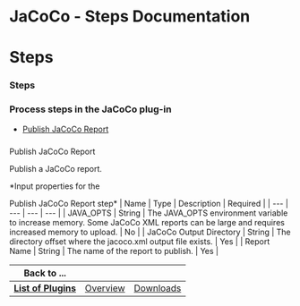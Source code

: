 
JaCoCo - Steps Documentation
============================

# Steps




### Steps




 



### Process steps in the JaCoCo plug-in


* [Publish JaCoCo Report](#publish_jacoco_report)




###
 Publish JaCoCo Report


Publish a JaCoCo report.




*Input properties for the  

Publish JaCoCo Report step*  | Name |
 Type | Description | Required |
| --- | --- | --- | --- |
| JAVA\_OPTS | String | The JAVA\_OPTS environment variable 
to increase memory. Some JaCoCo XML reports can
be large and requires increased memory to upload. | No |
| JaCoCo Output
 Directory | String | The directory offset where the jacoco.xml output file exists. | Yes |
| Report Name | String | The
 name of the report to publish. | Yes |





|Back to ...|||
| :---: | :---: | :---: |
|[**List of Plugins**](../../index.md)|[Overview](./overview.md)|[Downloads](./downloads.md)|
